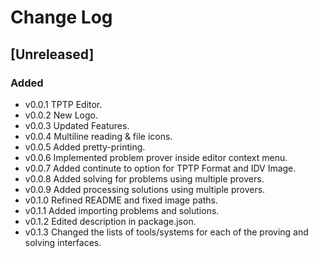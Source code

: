 # Change Log

## [Unreleased]

### Added

- v0.0.1 TPTP Editor.
- v0.0.2 New Logo.
- v0.0.3 Updated Features.
- v0.0.4 Multiline reading & file icons.
- v0.0.5 Added pretty-printing.
- v0.0.6 Implemented problem prover inside editor context menu.
- v0.0.7 Added continute to option for TPTP Format and IDV Image.
- v0.0.8 Added solving for problems using multiple provers.
- v0.0.9 Added processing solutions using multiple provers. 
- v0.1.0 Refined README and fixed image paths.
- v0.1.1 Added importing problems and solutions.
- v0.1.2 Edited description in package.json.
- v0.1.3 Changed the lists of tools/systems for each of the proving and solving interfaces.